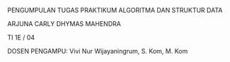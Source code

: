 PENGUMPULAN TUGAS PRAKTIKUM ALGORITMA DAN STRUKTUR DATA 

ARJUNA CARLY DHYMAS MAHENDRA

TI 1E / 04

DOSEN PENGAMPU: Vivi Nur Wijayaningrum, S. Kom, M. Kom 
